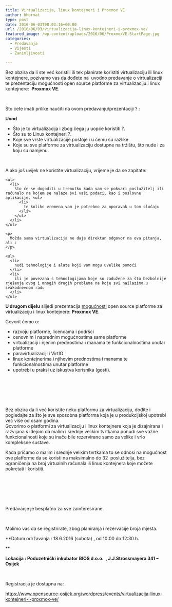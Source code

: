 ```yaml
---
title: Virtualizacija, linux kontejneri i Proxmox VE
author: hhorvat
type: post
date: 2016-06-03T08:03:16+00:00
url: /2016/06/03/virtualizacija-linux-kontejneri-i-proxmox-ve/
featured_image: /wp-content/uploads/2016/06/ProxmoxVE-StartPage.jpg
categories:
  - Predavanja
  - Vijesti
  - Zanimljivosti

---
```

Bez obzira da li ste već koristili ili tek planirate koristiti virtualizaciju ili linux kontejnere, pozivamo vas da dođete na  uvodno predavanje o virtualizaciji te prezentaciju mogućnosti open source platforme za virtualizaciju i linux kontejnere:  **Proxmox VE**.

&nbsp;

Što ćete imati prilike naučiti na ovom predavanju/prezentaciji ? :

**Uvod**

  * Što je to virtualizacija i zbog čega ju uopće koristiti ?.
  * Što su to Linux kontejneri ?.
  * Koje sve vrste virtualizacije postoje i u čemu su razlike
  * Koje su sve platforme za virtualizaciju dostupne na tržištu, što nude i za koju su namjenu.

&nbsp;

<div>
  <div>
    <p>
      A ako još uvijek ne koristite virtualizaciju, vrijeme je da se zapitate:
    </p>
    
    <ul>
      <li>
        što će se dogoditi u trenutku kada vam se pokvari poslužitelj ili računalo na kojem se nalaze svi vaši podaci, kao i poslovne aplikacije. <ul>
          <li>
            te koliko vremena vam je potrebno za oporavak u tom slučaju
          </li>
        </ul>
      </li>
    </ul>
    
    <p>
      Možda sama virtualizacija ne daje direktan odgovor na ova pitanja, ali :
    </p>
    
    <ul>
      <li>
        nudi tehnologije i alate koji vam mogu uvelike pomoći
      </li>
      <li>
        ili je povezana s tehnologijama koje su zadužene za što bezbolnije rješenje ovog i mnogih drugih problema na koje svi nailazimo u svakodnevnom radu
      </li>
    </ul>
  </div>
  
  <div>
  </div>
  
  <div>
  </div>
  
  <div>
  </div>
</div>

**U drugom dijelu** slijedi prezentacija <u>mogućnosti</u> open source platforme za virtualizaciju i linux kontejnere: **Proxmox VE**.

<div>
  Govorit ćemo o:
</div>

  * razvoju platforme, licencama i podršci
  * osnovnim i naprednim mogućnostima same platforme
  * virtualizaciji i njenim prednostima i manama te funkcionalnostima unutar platforme
  * paravirtualizaciji i VirtIO
  * linux kontejnerima i njihovim prednostima i manama te funkcionalnostima unutar platforme
  * upotrebi u praksi uz iskustva korisnika (gosti).

&nbsp;

&nbsp;

&nbsp;

<div>
  Bez obzira da li već koristite neku platformu za virtualizaciju, dođite i pogledajte za što je sve sposobna platforma koja je u produkcijskoj upotrebi već više od osam godina.
</div>

<div>
</div>

<div>
  Govorimo o platformi za virtualizaciju i linux kontejnere koja je dizajnirana i razvijana s idejom da malim i srednje velikim tvrtkama ponudi sve važne funkcionalnosti koje su inače bile rezervirane samo za velike i vrlo kompleksne sustave.
</div>

Kada pričamo o malim i srednje velikim tvrtkama to se odnosi na mogućnost ove platforme da se koristi na maksimalno do 32  poslužitelja, bez ograničenja na broj virtualnih računala ili linux kontejnera koje možete pokretati i koristiti.

&nbsp;

&nbsp;

&nbsp;

Predavanje je besplatno za sve zainteresirane.

&nbsp;

Molimo vas da se registrirate, zbog planiranja i rezervacije broja mjesta.

**Datum održavanja : 18.6.2016 (subota) , od 10:00 do 12:30.h.
  
** 

**Lokacija : Poduzetnički inkubator BIOS d.o.o.  , J.J.Strossmayera 341 &#8211; Osijek**

&nbsp;

Registracija je dostupna na:

<https://www.opensource-osijek.org/wordpress/events/virtualizacija-linux-kontejneri-i-proxmox-ve/>

&nbsp;

&nbsp;